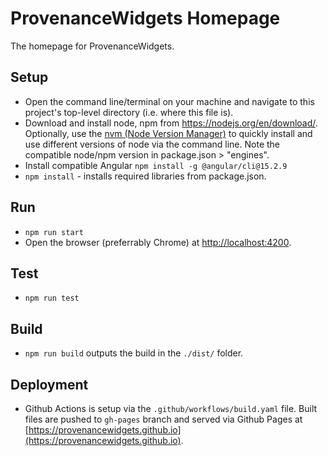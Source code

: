 # ProvenanceWidgets Homepage
The homepage for ProvenanceWidgets.

## Setup
- Open the command line/terminal on your machine and navigate to this project's top-level directory (i.e. where this file is).
- Download and install node, npm from https://nodejs.org/en/download/. Optionally, use the <a href="https://github.com/nvm-sh/nvm" target="_blank">nvm (Node Version Manager)</a> to quickly install and use different versions of node via the command line. Note the compatible node/npm version in package.json > "engines".
- Install compatible Angular `npm install -g @angular/cli@15.2.9`
- `npm install` - installs required libraries from package.json. 

## Run
- `npm run start`
- Open the browser (preferrably Chrome) at [http://localhost:4200](http://localhost:4200).

## Test
- `npm run test`

## Build
- `npm run build`  outputs the build in the `./dist/` folder.

## Deployment
- Github Actions is setup via the `.github/workflows/build.yaml` file. Built files are pushed to `gh-pages` branch and served via Github Pages at [https://provenancewidgets.github.io](https://provenancewidgets.github.io).